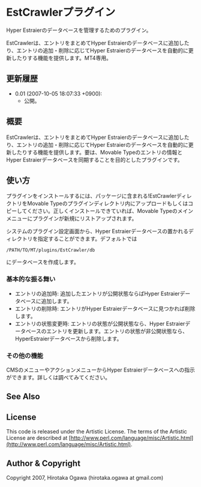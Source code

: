 # EstCrawlerプラグイン

Hyper Estraierのデータベースを管理するためのプラグイン。

EstCrawlerは、エントリをまとめてHyper Estraierのデータベースに追加したり、エントリの追加・削除に応じてHyper Estraierのデータベースを自動的に更新したりする機能を提供します。MT4専用。

## 更新履歴

 * 0.01 (2007-10-05 18:07:33 +0900):
   * 公開。

## 概要

EstCrawlerは、エントリをまとめてHyper Estraierのデータベースに追加したり、エントリの追加・削除に応じてHyper Estraierのデータベースを自動的に更新したりする機能を提供します。要は、Movable Typeのエントリの情報とHyper Estraierデータベースを同期することを目的としたプラグインです。

## 使い方

プラグインをインストールするには、パッケージに含まれる!EstCrawlerディレクトリをMovable Typeのプラグインディレクトリ内にアップロードもしくはコピーしてください。正しくインストールできていれば、Movable Typeのメインメニューにプラグインが新規にリストアップされます。

システムのプラグイン設定画面から、Hyper Estraierデータベースの置かれるディレクトリを指定することができます。デフォルトでは

    /PATH/TO/MT/plugins/EstCrawler/db

にデータベースを作成します。

### 基本的な振る舞い

 * エントリの追加時: 追加したエントリが公開状態ならばHyper Estraierデータベースに追加します。
 * エントリの削除時: エントリがHyper Estraierデータベースに見つかれば削除します。
 * エントリの状態変更時: エントリの状態が公開状態なら、Hyper Estraierデータベースのエントリを更新します。エントリの状態が非公開状態なら、HyperEstraierデータベースから削除します。

### その他の機能

CMSのメニューやアクションメニューからHyper Estraierデータベースへの指示ができます。詳しくは調べてみてください。

## See Also

## License

This code is released under the Artistic License. The terms of the Artistic License are described at [http://www.perl.com/language/misc/Artistic.html](http://www.perl.com/language/misc/Artistic.html).

## Author & Copyright

Copyright 2007, Hirotaka Ogawa (hirotaka.ogawa at gmail.com)
